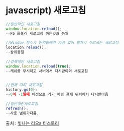 # javascript) 새로고침



```javascript
//일반적인 새로고침
window.location.reload();
--F5 를눌러 새로고침 하는것과 동일
 
//Window 함수가 안먹힐때가 가끔 있어 필자가 주로쓰는 새로고침
location.reload();
--상위동일
 
//강제적인 새로고침
window.location.reload(true);
--캐쉬를 무시하고 서버에서 다시받아와 새로고침
 
 
//현재 자리 새로고침
history.go(0);
--0이 -1일때 이전으로 가기 처럼 현재 위치에서 다시받아옴
 
//일반적인새로고침
refresh();
--사용 범위가다름.
```



출처 : [빛나는 리오a 티스토리](https://rios.tistory.com/entry/JS-%EC%9E%8A%EC%A7%80%EB%A7%90%EA%B3%A0-%EC%93%B0%EC%9E%90-%EA%B0%81%EC%A2%85-%EC%83%88%EB%A1%9C%EA%B3%A0%EC%B9%A8-%EB%AA%A8%EC%9D%8C?category=711004)